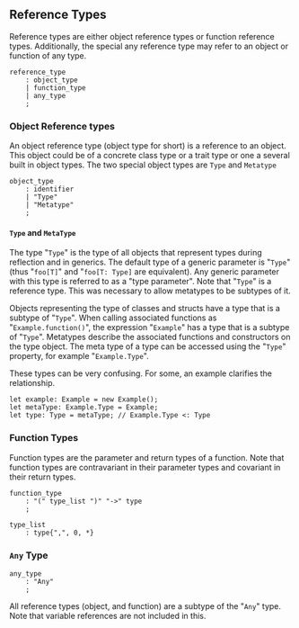 ## Reference Types

Reference types are either object reference types or function reference types. Additionally, the special any reference type may refer to an object or function of any type.

```grammar
reference_type
    : object_type
    | function_type
    | any_type
    ;
```

### Object Reference types

An object reference type (object type for short) is a reference to an object. This object could be of a concrete class type or a trait type or one a several built in object types. The two special object types are `Type` and `Metatype`

```grammar
object_type
    : identifier
    | "Type"
    | "Metatype"
    ;
```

#### `Type` and `MetaType`

The type "`Type`" is the type of all objects that represent types during reflection and in generics. The default type of a generic parameter is "`Type`" (thus "`foo[T]`" and "`foo[T: Type]` are equivalent). Any generic parameter with this type is referred to as a "type parameter". Note that "`Type`" is a reference type. This was necessary to allow metatypes to be subtypes of it.

Objects representing the type of classes and structs have a type that is a subtype of "`Type`". When calling associated functions as "`Example.function()`", the expression "`Example`" has a type that is a subtype of "`Type`". Metatypes describe the associated functions and constructors on the type object. The meta type of a type can be accessed using the "`Type`" property, for example "`Example.Type`".

These types can be very confusing. For some, an example clarifies the relationship.

```adamant
let example: Example = new Example();
let metaType: Example.Type = Example;
let type: Type = metaType; // Example.Type <: Type
```

### Function Types

Function types are the parameter and return types of a function. Note that function types are contravariant in their parameter types and covariant in their return types.

```grammar
function_type
    : "(" type_list ")" "->" type
    ;

type_list
    : type{",", 0, *}
```

### `Any` Type

```grammar
any_type
    : "Any"
    ;
```

All reference types (object, and function) are a subtype of the "`Any`" type. Note that variable references are not included in this.
